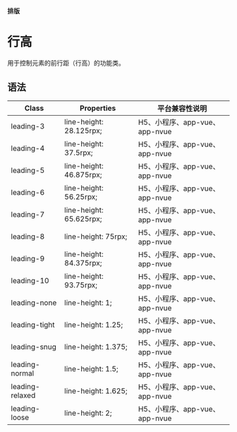 #### <span class="text-lg text-gray-500 font-normal">排版</span>

<div class="w-screen"></div>

# 行高
<space />
<a-typography-text>
    用于控制元素的前行距（行高）的功能类。
</a-typography-text>

<CssPrefix />

## 语法
| Class | Properties | 平台兼容性说明
| --- | --- | ---
| <a-link status="success">leading-3</a-link> | <a-link>line-height: 28.125rpx;</a-link><br/> | H5、小程序、app-vue、app-nvue
| <a-link status="success">leading-4</a-link> | <a-link>line-height: 37.5rpx;</a-link><br/> | H5、小程序、app-vue、app-nvue
| <a-link status="success">leading-5</a-link> | <a-link>line-height: 46.875rpx;</a-link><br/> | H5、小程序、app-vue、app-nvue
| <a-link status="success">leading-6</a-link> | <a-link>line-height: 56.25rpx;</a-link><br/> | H5、小程序、app-vue、app-nvue
| <a-link status="success">leading-7</a-link> | <a-link>line-height: 65.625rpx;</a-link><br/> | H5、小程序、app-vue、app-nvue
| <a-link status="success">leading-8</a-link> | <a-link>line-height: 75rpx;</a-link><br/> | H5、小程序、app-vue、app-nvue
| <a-link status="success">leading-9</a-link> | <a-link>line-height: 84.375rpx;</a-link><br/> | H5、小程序、app-vue、app-nvue
| <a-link status="success">leading-10</a-link> | <a-link>line-height: 93.75rpx;</a-link><br/> | H5、小程序、app-vue、app-nvue
| <a-link status="success">leading-none</a-link> | <a-link>line-height: 1;</a-link><br/> | H5、小程序、app-vue、app-nvue
| <a-link status="success">leading-tight</a-link> | <a-link>line-height: 1.25;</a-link><br/> | H5、小程序、app-vue、app-nvue
| <a-link status="success">leading-snug</a-link> | <a-link>line-height: 1.375;</a-link><br/> | H5、小程序、app-vue、app-nvue
| <a-link status="success">leading-normal</a-link> | <a-link>line-height: 1.5;</a-link><br/> | H5、小程序、app-vue、app-nvue
| <a-link status="success">leading-relaxed</a-link> | <a-link>line-height: 1.625;</a-link><br/> | H5、小程序、app-vue、app-nvue
| <a-link status="success">leading-loose</a-link> | <a-link>line-height: 2;</a-link><br/> | H5、小程序、app-vue、app-nvue
